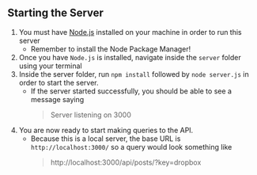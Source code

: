 ## Starting the Server

1. You must have [Node.js](https://nodejs.org/en/) installed on your machine in order to run this server
    * Remember to install the Node Package Manager!
2. Once you have `Node.js` is installed, navigate inside the `server` folder using your terminal
3. Inside the server folder, run `npm install` followed by `node server.js` in order to start the server.
    * If the server started successfully, you should be able to see a message saying
        > Server listening on 3000
4. You are now ready to start making queries to the API.
    * Because this is a local server, the base URL is `http://localhost:3000/` so a query would look something like 
        > http://localhost:3000/api/posts/?key=dropbox
